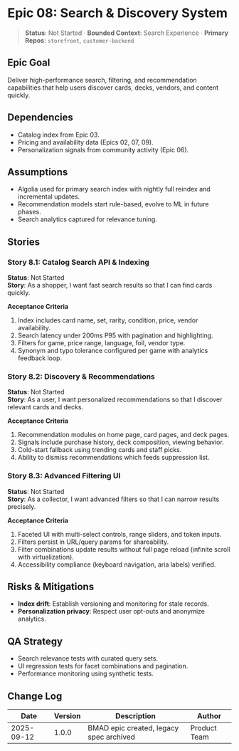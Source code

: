 # Epic 08: Search & Discovery System

> **Status**: Not Started · **Bounded Context**: Search Experience · **Primary Repos**: `storefront`, `customer-backend`

## Epic Goal
Deliver high-performance search, filtering, and recommendation capabilities that help users discover cards, decks, vendors, and content quickly.

## Dependencies
- Catalog index from Epic 03.
- Pricing and availability data (Epics 02, 07, 09).
- Personalization signals from community activity (Epic 06).

## Assumptions
- Algolia used for primary search index with nightly full reindex and incremental updates.
- Recommendation models start rule-based, evolve to ML in future phases.
- Search analytics captured for relevance tuning.

## Stories

### Story 8.1: Catalog Search API & Indexing
**Status**: Not Started  
**Story**: As a shopper, I want fast search results so that I can find cards quickly.

**Acceptance Criteria**
1. Index includes card name, set, rarity, condition, price, vendor availability.
2. Search latency under 200ms P95 with pagination and highlighting.
3. Filters for game, price range, language, foil, vendor type.
4. Synonym and typo tolerance configured per game with analytics feedback loop.

### Story 8.2: Discovery & Recommendations
**Status**: Not Started  
**Story**: As a user, I want personalized recommendations so that I discover relevant cards and decks.

**Acceptance Criteria**
1. Recommendation modules on home page, card pages, and deck pages.
2. Signals include purchase history, deck composition, viewing behavior.
3. Cold-start fallback using trending cards and staff picks.
4. Ability to dismiss recommendations which feeds suppression list.

### Story 8.3: Advanced Filtering UI
**Status**: Not Started  
**Story**: As a collector, I want advanced filters so that I can narrow results precisely.

**Acceptance Criteria**
1. Faceted UI with multi-select controls, range sliders, and token inputs.
2. Filters persist in URL/query params for shareability.
3. Filter combinations update results without full page reload (infinite scroll with virtualization).
4. Accessibility compliance (keyboard navigation, aria labels) verified.

## Risks & Mitigations
- **Index drift**: Establish versioning and monitoring for stale records.
- **Personalization privacy**: Respect user opt-outs and anonymize analytics.

## QA Strategy
- Search relevance tests with curated query sets.
- UI regression tests for facet combinations and pagination.
- Performance monitoring using synthetic tests.

## Change Log
| Date       | Version | Description                              | Author            |
|------------|---------|------------------------------------------|-------------------|
| 2025-09-12 | 1.0.0   | BMAD epic created, legacy spec archived  | Product Team      |
